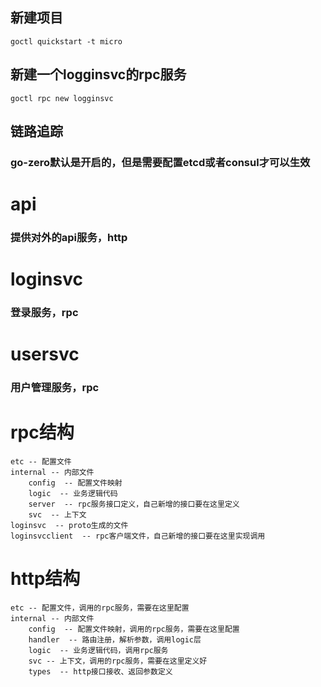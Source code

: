 ## 新建项目
```
goctl quickstart -t micro
```

## 新建一个logginsvc的rpc服务
```
goctl rpc new logginsvc
```


## 链路追踪
### go-zero默认是开启的，但是需要配置etcd或者consul才可以生效

# api

### 提供对外的api服务，http

# loginsvc
### 登录服务，rpc

# usersvc
### 用户管理服务，rpc

# rpc结构
```
etc -- 配置文件
internal -- 内部文件
    config  -- 配置文件映射
    logic  -- 业务逻辑代码
    server  -- rpc服务接口定义，自己新增的接口要在这里定义
    svc  -- 上下文
loginsvc  -- proto生成的文件
loginsvcclient  -- rpc客户端文件，自己新增的接口要在这里实现调用
```

# http结构
```
etc -- 配置文件，调用的rpc服务，需要在这里配置
internal -- 内部文件
    config  -- 配置文件映射，调用的rpc服务，需要在这里配置
    handler  -- 路由注册，解析参数，调用logic层
    logic  -- 业务逻辑代码，调用rpc服务
    svc -- 上下文，调用的rpc服务，需要在这里定义好
    types  -- http接口接收、返回参数定义
```